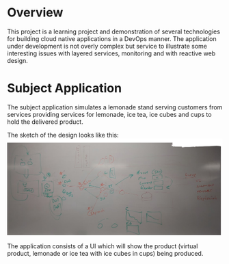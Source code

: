 # Overview
This project is a learning project and demonstration of several technologies
for building cloud native applications in a DevOps manner. The application
under development is not overly complex but service to illustrate some
interesting issues with layered services, monitoring and with reactive
web design. 

# Subject Application 
The subject application simulates a lemonade stand serving customers from
services providing services for lemonade, ice tea, ice cubes and cups to
hold the delivered product. 

The sketch of the design looks like this:  
![lemonade-sketch.PNG](lemonade-sketch.PNG)  

The application consists of a UI which will show the product (virtual product,
lemonade or ice tea with ice cubes in cups) being produced.
